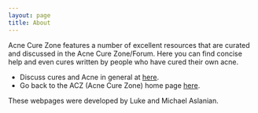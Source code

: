 ```yaml
---
layout: page
title: About
---
```


Acne Cure Zone features a number of excellent resources that are curated and discussed in the Acne Cure Zone/Forum. Here you can find concise help and even cures written by people who have cured their own acne.

* Discuss cures and Acne in general at [here](http://discourse.acnecurezone.com).
* Go back to the ACZ (Acne Cure Zone) home page [here](http://acnecurezone/com).

These webpages were developed by Luke and Michael Aslanian.